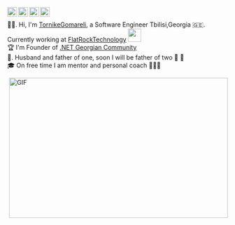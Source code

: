 <a href="https://discord.gg/BVqsu48v">
  <img align="left" alt="Tornike's Discord" width="22px" src="https://cdn.jsdelivr.net/npm/simple-icons@v3/icons/discord.svg" />
</a>
<a href="https://twitter.com/tornikegomareli">
  <img align="left" alt="Tornike Gomareli | Twitter" width="22px" src="https://cdn.jsdelivr.net/npm/simple-icons@v3/icons/twitter.svg" />
</a>
<a href="https://www.linkedin.com/in/tornikegomareli/">
  <img align="left" alt="Tornike's LinkdeIN" width="22px" src="https://cdn.jsdelivr.net/npm/simple-icons@v3/icons/linkedin.svg" />
</a>
<a href="https://www.instagram.com/gomarelit/">
  <img align="left" alt="Tornike's Instagram" width="22px" src="https://cdn.jsdelivr.net/npm/simple-icons@v3/icons/instagram.svg" />
</a>

<br>

👩‍🚀. Hi, I'm [TornikeGomareli](https://twitter.com/tornikegomareli), a Software Engineer Tbilisi,Georgia 🇬🇪. Currently working at <a href="https://www.flatrocktech.com/">FlatRockTechnology</a> <img src="https://media.giphy.com/media/WUlplcMpOCEmTGBtBW/giphy.gif" width="30"> <br>🏆 I'm Founder of [.NET Georgian Community](https://www.facebook.com/groups/375863892826868) <br>🏡. Husband and father of one, soon I will be father of two 👶 👶 
<br>🎓 On free time I am mentor and personal coach 👨🏽‍💼 </em></p>


  <img align="right" alt="GIF" src="https://i2.wp.com/allhtaccess.info/wp-content/uploads/2018/03/programming.gif?fit=1281%2C716&ssl=1" width="500" height="320" />


